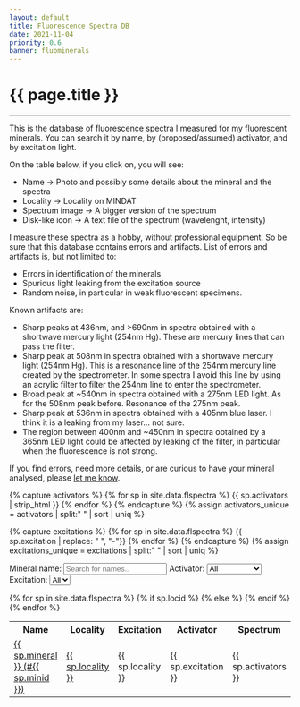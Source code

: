 ```yaml
---
layout: default
title: Fluorescence Spectra DB
date: 2021-11-04
priority: 0.6
banner: fluominerals
---
```


{{ page.title }}
=====
---

This is the database of fluorescence spectra I measured for my fluorescent
minerals.  You can search it by name, by (proposed/assumed) activator, and by
excitation light.

On the table below, if you click on, you will see:
 - Name &rarr; Photo and possibly some details about the mineral and the spectra
 - Locality &rarr; Locality on MINDAT
 - Spectrum image &rarr; A bigger version of the spectrum
 - Disk-like icon &rarr; A text file of the spectrum (wavelenght, intensity)

I measure these spectra as a hobby, without professional equipment. So be sure
that this database contains errors and artifacts.  List of errors and
artifacts is, but not limited to:
 - Errors in identification of the minerals
 - Spurious light leaking from the excitation source
 - Random noise, in particular in weak fluorescent specimens.

Known artifacts are:
 - Sharp peaks at 436nm, and >690nm in spectra obtained with a shortwave
   mercury light (254nm Hg). These are mercury lines that can pass the filter.
 - Sharp peak at 508nm in spectra obtained with a shortwave mercury light
   (254nm Hg). This is a resonance line of the 254nm mercury line created by
   the spectrometer. In some spectra I avoid this line by using an acrylic filter
   to filter the 254nm line to enter the spectrometer.
 - Broad peak at ~540nm in spectra obtained with a 275nm LED light. As for the
   508nm peak before. Resonance of the 275nm peak.
 - Sharp peak at 536nm in spectra obtained with a 405nm blue laser. I think it
   is a leaking from my laser... not sure.
 - The region between 400nm and ~450nm in spectra obtained by a 365nm LED light
   could be affected by leaking of the filter, in particular when the fluorescence
   is not strong.

If you find errors, need more details, or are curious to have your mineral analysed, please [let me know](/contact/).

{% capture activators %}
{% for sp in site.data.flspectra %}
{{ sp.activators | strip_html }}
{% endfor %}
{% endcapture %}
{% assign activators_unique = activators | split:" " | sort | uniq  %}

{% capture excitations %}
{% for sp in site.data.flspectra %}
{{ sp.excitation | replace: " ", "-"}}
{% endfor %}
{% endcapture %}
{% assign excitations_unique = excitations | split:" " | sort | uniq  %}


<label for='FS_name'>Mineral name:</label>
<input type='text' class='FS_input' id='FS_name' onkeyup='FS_filter()' placeholder='Search for names..' title='Type in a name'>
<label for='FS_acti'>Activator:</label>
<select id='FS_acti' onchange='FS_filter()'><option value="">All</option>{% for activator in activators_unique %}<option value="{{ activator }}">{{ activator }}</option>{% endfor %}</select>
<label for='FS_exci'>Excitation:</label>
<select id='FS_exci' onchange='FS_filter()'><option value="">All</option>{% for exci in excitations_unique %}<option value="{{ exci | replace: "-", " " }}">{{ exci | replace: "-", " " }}</option>{% endfor %}</select>

<table id='FS_table'>
	<col style="width:20%">
	<col style="width:20%">
	<col style="width:20%">
	<col style="width:20%">
	<col style="width:20%">
  <tr class='header'>
    <th>Name</th>
    <th>Locality</th>
    <th>Excitation</th>
    <th>Activator</th>
    <th>Spectrum</th>
  </tr>
{% for sp in site.data.flspectra %}
  <tr>
    <td><a href="/minerals/collection/{{ sp.minid }}" title="See mineral info">{{ sp.mineral }} (#{{ sp.minid }})</a></td>
    {% if sp.locid %}
    <td><a href="https://www.mindat.org/loc-{{ sp.locid }}.html" target="_blank" title="Open locality on MINDAT">{{ sp.locality }}</a></td>
    {% else %}
    <td>{{ sp.locality }}</td>
    {% endif %}
    <td>{{ sp.excitation }}</td>
    <td>{{ sp.activators }}</td>
    <td><a href="/img/spectra/{{ sp.dataname }}.png" target="_blank" title="Open image in new page"><img width="80%" src="/img/spectra/{{ sp.dataname }}.png"></a>  <a href="/img/spectra/{{ sp.dataname }}.txt" title="Download spectrum data"><i class="fas fa-save"></i></a></td>
  </tr>
{% endfor %}
</table>

<script>
function FS_filter() {
  var table, tr, i, txtValue;
  var input_name, filter_name, td_name, txt_name;
  var input_acti, filter_acti, td_acti, txt_acti;
  var input_exci, filter_exci, td_exci, txt_exci;
  var test;
  input_name = document.getElementById("FS_name");
  input_acti = document.getElementById("FS_acti");
  input_exci = document.getElementById("FS_exci");
  filter_name = input_name.value.toUpperCase();
  filter_acti = input_acti.value.toUpperCase();
  filter_exci = input_exci.value.toUpperCase();
  table = document.getElementById("FS_table");
  tr = table.getElementsByTagName("tr");
  for (i=0; i<tr.length; i++) {
    td_name = tr[i].getElementsByTagName("td")[0];
    td_exci = tr[i].getElementsByTagName("td")[2];
    td_acti = tr[i].getElementsByTagName("td")[3];
    if (td_name && td_acti && td_exci) {
      txt_name = td_name.textContent || td_name.innerText;
      txt_exci = td_exci.textContent || td_exci.innerText;
      txt_acti = td_acti.textContent || td_acti.innerText;
      test = txt_name.toUpperCase().indexOf(filter_name) > -1;
      test = test && txt_acti.toUpperCase().indexOf(filter_acti) > -1;
      test = test && txt_exci.toUpperCase().indexOf(filter_exci) > -1;
      if (test) {
        tr[i].style.display = "";
      } else {
        tr[i].style.display = "none";
      }
    }
  }
}

</script>


<br>

